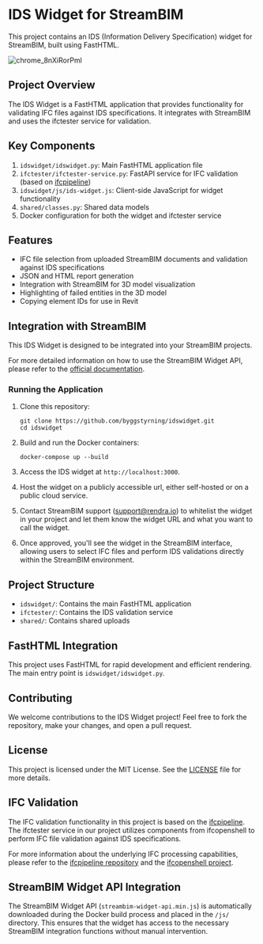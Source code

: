 # IDS Widget for StreamBIM

This project contains an IDS (Information Delivery Specification) widget for StreamBIM, built using FastHTML.

![chrome_8nXiRorPml](https://github.com/user-attachments/assets/0ad9700e-adfa-449c-b4ca-d46db8e756e7)

## Project Overview

The IDS Widget is a FastHTML application that provides functionality for validating IFC files against IDS specifications. It integrates with StreamBIM and uses the ifctester service for validation.

## Key Components

1. `idswidget/idswidget.py`: Main FastHTML application file
2. `ifctester/ifctester-service.py`: FastAPI service for IFC validation (based on [ifcpipeline](https://github.com/jonatanjacobsson/ifcpipeline))
3. `idswidget/js/ids-widget.js`: Client-side JavaScript for widget functionality
4. `shared/classes.py`: Shared data models
5. Docker configuration for both the widget and ifctester service

## Features

- IFC file selection from uploaded StreamBIM documents and validation against IDS specifications
- JSON and HTML report generation
- Integration with StreamBIM for 3D model visualization
- Highlighting of failed entities in the 3D model
- Copying element IDs for use in Revit

## Integration with StreamBIM

This IDS Widget is designed to be integrated into your StreamBIM projects.

For more detailed information on how to use the StreamBIM Widget API, please refer to the [official documentation](https://github.com/streambim/streambim-widget-api).


### Running the Application

1. Clone this repository:
   ```
   git clone https://github.com/byggstyrning/idswidget.git
   cd idswidget
   ```

2. Build and run the Docker containers:
   ```
   docker-compose up --build
   ```

3. Access the IDS widget at `http://localhost:3000`.

4. Host the widget on a publicly accessible url, either self-hosted or on a public cloud service.

5. Contact StreamBIM support (support@rendra.io) to whitelist the widget in your project and let them know the widget URL and what you want to call the widget.

6. Once approved, you'll see the widget in the StreamBIM interface, allowing users to select IFC files and perform IDS validations directly within the StreamBIM environment.

## Project Structure

- `idswidget/`: Contains the main FastHTML application
- `ifctester/`: Contains the IDS validation service
- `shared/`: Contains shared uploads

## FastHTML Integration

This project uses FastHTML for rapid development and efficient rendering. The main entry point is `idswidget/idswidget.py`.

## Contributing

We welcome contributions to the IDS Widget project! Feel free to fork the repository, make your changes, and open a pull request.

## License

This project is licensed under the MIT License. See the [LICENSE](LICENSE) file for more details.

## IFC Validation

The IFC validation functionality in this project is based on the [ifcpipeline](https://github.com/jonatanjacobsson/ifcpipeline). The ifctester service in our project utilizes components from ifcopenshell to perform IFC file validation against IDS specifications.

For more information about the underlying IFC processing capabilities, please refer to the [ifcpipeline repository](https://github.com/jonatanjacobsson/ifcpipeline) and the [ifcopenshell project](https://github.com/IfcOpenShell/IfcOpenShell).


## StreamBIM Widget API Integration

The StreamBIM Widget API (`streambim-widget-api.min.js`) is automatically downloaded during the Docker build process and placed in the `/js/` directory. This ensures that the widget has access to the necessary StreamBIM integration functions without manual intervention.

